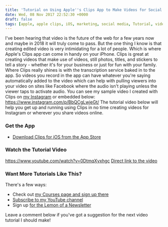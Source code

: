 ```yaml
---
title: 'Tutorial on Using Apple''s Clips App to Make Videos for Social Media'
date: Wed, 08 Nov 2017 22:52:30 +0000
draft: false
tags: [apple, apple clips, iOS, marketing, social media, Tutorial, video, Video]
---
```


I've been hearing that video is the future of the web for a few years now and maybe in 2018 it will truly come to pass. But the one thing I know is that creating edited video is very intimidating for a lot of people. Which is where Apple's Clips app can come in handy on your iPhone. Clips is great at creating videos that make use of videos, still photos, titles, and stickers to tell a story - whether it's for your business or just for fun with your family. Where Clips really shines is with the transcription service baked in to the app. So videos you record in the app can have whatever you're saying automatically added to the video which can help with pulling viewers into your video on sites like Facebook where the audio isn't playing unless the viewer taps to activate audio. You can see my sample video I created with Clips on [my Instagram](https://www.instagram.com/p/BbQCgLwjeGt/) or embedded below: https://www.instagram.com/p/BbQCgLwjeGt/ The tutorial video below will help you get up and running using Clips in no time creating videos for Instagram or wherever you share videos online.

### Get the App

*   [Download Clips for iOS from the App Store](https://itunes.apple.com/ca/app/clips/id1212699939?v0=www-ca-clips-app)

### Watch the Tutorial Video

https://www.youtube.com/watch?v=0DtmqXyxhgc [Direct link to the video](https://www.youtube.com/watch?v=0DtmqXyxhgc)

### Want More Tutorials Like This?

There's a few ways:

*   Check out [my Courses page and sign up there](https://courses.chrisenns.com)
*   [Subscribe to my YouTube channel](https://www.youtube.com/c/lemonproductionsca)
*   Sign up [for the Lemon of a Newsletter](http://www.lemonproductions.ca/newsletter/)

Leave a comment below if you've got a suggestion for the next video tutorial I should make!